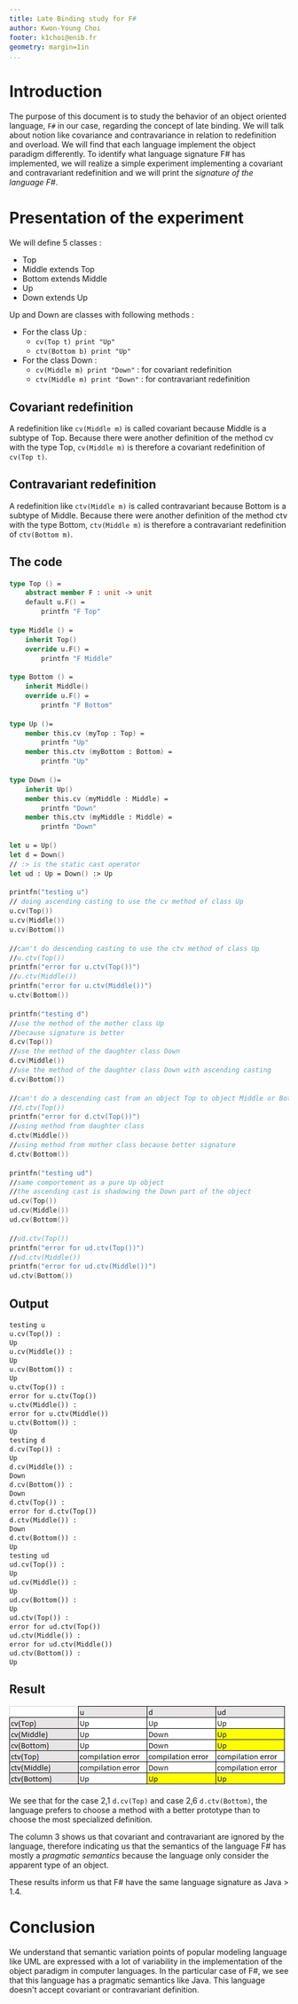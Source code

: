 ```yaml
---
title: Late Binding study for F#
author: Kwon-Young Choi
footer: k1choi@enib.fr
geometry: margin=1in
...
```


# Introduction

The purpose of this document is to study the behavior of an object oriented language, `F#` in our case, regarding the concept of late binding.
We will talk about notion like covariance and contravariance in relation to redefinition and overload.
We will find that each language implement the object paradigm differently.
To identify what language signature F# has implemented, we will realize a simple experiment implementing a covariant and contravariant redefinition and we will print the *signature of the language F#*.

# Presentation of the experiment

We will define 5 classes :

* Top
* Middle extends Top
* Bottom extends Middle
* Up
* Down extends Up

Up and Down are classes with following methods :

* For the class Up :
    * `cv(Top t) print "Up"`
    * `ctv(Bottom b) print "Up"`
* For the class Down :
    * `cv(Middle m) print "Down"` : for covariant redefinition
    * `ctv(Middle m) print "Down"` : for contravariant redefinition

## Covariant redefinition

A redefinition like `cv(Middle m)` is called covariant because Middle is a subtype of Top.
Because there were another definition of the method cv with the type Top, `cv(Middle m)` is therefore a covariant redefinition of `cv(Top t)`.

## Contravariant redefinition

A redefinition like `ctv(Middle m)` is called contravariant because Bottom is a subtype of Middle.
Because there were another definition of the method ctv with the type Bottom, `ctv(Middle m)` is therefore a contravariant redefinition of `ctv(Bottom m)`.

## The code

```fsharp
type Top () =
    abstract member F : unit -> unit
    default u.F() =
        printfn "F Top"

type Middle () =
    inherit Top()
    override u.F() =
        printfn "F Middle"
    
type Bottom () =
    inherit Middle()
    override u.F() =
        printfn "F Bottom"

type Up ()=
    member this.cv (myTop : Top) =
        printfn "Up"
    member this.ctv (myBottom : Bottom) =
        printfn "Up"

type Down ()=
    inherit Up()
    member this.cv (myMiddle : Middle) =
        printfn "Down"
    member this.ctv (myMiddle : Middle) =
        printfn "Down"
 
let u = Up()
let d = Down()
// :> is the static cast operator
let ud : Up = Down() :> Up

printfn("testing u")
// doing ascending casting to use the cv method of class Up
u.cv(Top())
u.cv(Middle())
u.cv(Bottom())

//can't do descending casting to use the ctv method of class Up
//u.ctv(Top())
printfn("error for u.ctv(Top())")
//u.ctv(Middle())
printfn("error for u.ctv(Middle())")
u.ctv(Bottom())

printfn("testing d")
//use the method of the mother class Up
//because signature is better
d.cv(Top())
//use the method of the daughter class Down
d.cv(Middle())
//use the method of the daughter class Down with ascending casting
d.cv(Bottom())

//can't do a descending cast from an object Top to object Middle or Bottom
//d.ctv(Top())
printfn("error for d.ctv(Top())")
//using method from daughter class
d.ctv(Middle())
//using method from mother class because better signature
d.ctv(Bottom())

printfn("testing ud")
//same comportement as a pure Up object
//the ascending cast is shadowing the Down part of the object
ud.cv(Top())
ud.cv(Middle())
ud.cv(Bottom())

//ud.ctv(Top())
printfn("error for ud.ctv(Top())")
//ud.ctv(Middle())
printfn("error for ud.ctv(Middle())")
ud.ctv(Bottom())
```

## Output

```
testing u
u.cv(Top()) : 
Up
u.cv(Middle()) : 
Up
u.cv(Bottom()) : 
Up
u.ctv(Top()) : 
error for u.ctv(Top())
u.ctv(Middle()) : 
error for u.ctv(Middle())
u.ctv(Bottom()) : 
Up
testing d
d.cv(Top()) : 
Up
d.cv(Middle()) : 
Down
d.cv(Bottom()) : 
Down
d.ctv(Top()) : 
error for d.ctv(Top())
d.ctv(Middle()) : 
Down
d.ctv(Bottom()) : 
Up
testing ud
ud.cv(Top()) : 
Up
ud.cv(Middle()) : 
Up
ud.cv(Bottom()) : 
Up
ud.ctv(Top()) : 
error for ud.ctv(Top())
ud.ctv(Middle()) : 
error for ud.ctv(Middle())
ud.ctv(Bottom()) : 
Up
```

## Result

<!--+-------------+-------+-------+-------+-->
<!--|             | u     | d     | ud    |-->
<!--+=============+=======+=======+=======+-->
<!--| cv(Top)     | Up    | Up    | Up    |-->
<!--+-------------+-------+-------+-------+-->
<!--| cv(Middle)  | Up    | Down  | Up    |-->
<!--+-------------+-------+-------+-------+-->
<!--| cv(Bottom)  | Up    | Down  | Up    |-->
<!--+-------------+-------+-------+-------+-->
<!--| ctv(Top)    | error | error | error |-->
<!--+-------------+-------+-------+-------+-->
<!--| ctv(Middle) | error | Down  | error |-->
<!--+-------------+-------+-------+-------+-->
<!--| ctv(Bottom) | Up    | Up    | Up    |-->
<!--+-------------+-------+-------+-------+-->

![Table of results of late binding in F#](result.jpg "Table of results of late binding in F#")

We see that for the case 2,1 `d.cv(Top)` and case 2,6 `d.ctv(Bottom)`, the language prefers to choose a method with a better prototype than to choose the most specialized definition.


The column 3 shows us that covariant and contravariant are ignored by the language, therefore indicating us that the semantics of the language F# has mostly a *pragmatic semantics* because the language only consider the apparent type of an object.

These results inform us that F# have the same language signature as Java > 1.4. 

# Conclusion

We understand that semantic variation points of popular modeling language like UML are expressed with a lot of variability in the implementation of the object paradigm in computer languages.
In the particular case of F#, we see that this language has a pragmatic semantics like Java. This language doesn't accept covariant or contravariant definition.
